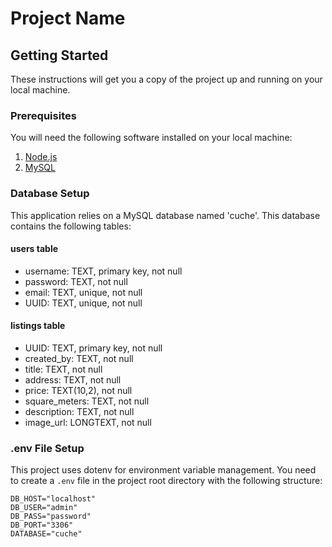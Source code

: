 # Project Name

## Getting Started

These instructions will get you a copy of the project up and running on your local machine.

### Prerequisites

You will need the following software installed on your local machine:

1. [Node.js](https://nodejs.org/)
2. [MySQL](https://www.mysql.com/)

### Database Setup

This application relies on a MySQL database named 'cuche'. This database contains the following tables:

#### users table

- username: TEXT, primary key, not null
- password: TEXT, not null
- email: TEXT, unique, not null
- UUID: TEXT, unique, not null

#### listings table

- UUID: TEXT, primary key, not null
- created_by: TEXT, not null
- title: TEXT, not null
- address: TEXT, not null
- price: TEXT(10,2), not null
- square_meters: TEXT, not null
- description: TEXT, not null
- image_url: LONGTEXT, not null

### .env File Setup

This project uses dotenv for environment variable management. You need to create a `.env` file in the project root directory with the following structure:

```shell
DB_HOST="localhost"
DB_USER="admin"
DB_PASS="password"
DB_PORT="3306"
DATABASE="cuche"
